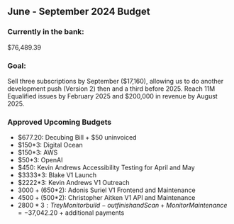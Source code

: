 ## June - September 2024 Budget

### Currently in the bank:
$76,489.39

### Goal:
Sell three subscriptions by September ($17,160), allowing us to do another development push (Version 2) then and a third before 2025. Reach 11M Equalified issues by February 2025 and $200,000 in revenue by August 2025.

### Approved Upcoming Budgets
- $677.20: Decubing Bill + $50 uninvoiced
- $150*3: Digital Ocean
- $150*3: AWS
- $50*3: OpenAI
- $450: Kevin Andrews Accessibility Testing for April and May
- $3333*3: Blake V1 Launch
- $2222*3: Kevin Andrews V1 Outreach
- $3000+($650*2): Adonis Suriel V1 Frontend and Maintenance
- $4500+($500*2): Christopher Aitken V1 API and Maintenance
- $2800*3: Trey Monitor build-out finish and Scan + Monitor Maintenance
= -$37,042.20 + additional payments
